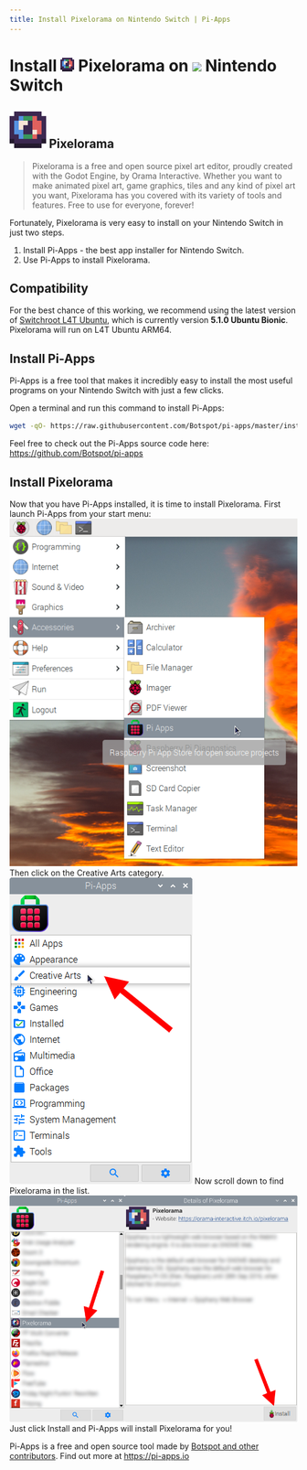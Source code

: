 ```yaml
---
title: Install Pixelorama on Nintendo Switch | Pi-Apps
---
```

<div class="simple-install-content content">

# Install <img src="/img/app-icons/Pixelorama/icon-64.png" height=24> Pixelorama on <img src=https://switchroot.org/logo.png height=24> Nintendo Switch

## <img src="/img/app-icons/Pixelorama/icon-64.png"> Pixelorama
> Pixelorama is a free and open source pixel art editor, proudly created with the Godot Engine, by Orama Interactive.
> Whether you want to make animated pixel art, game graphics, tiles and any kind of pixel art you want, Pixelorama has you covered with its variety of tools and features. Free to use for everyone, forever!

Fortunately, Pixelorama is very easy to install on your Nintendo Switch in just two steps.
1. Install Pi-Apps - the best app installer for Nintendo Switch.
2. Use Pi-Apps to install Pixelorama.
</div>
<div class="simple-install-content content">

## Compatibility
For the best chance of this working, we recommend using the latest version of [Switchroot L4T Ubuntu](https://wiki.switchroot.org/en/Linux/Ubuntu-Install-Guide), which is currently version **5.1.0 Ubuntu Bionic**.
Pixelorama will run on L4T Ubuntu ARM64.
</div>
<div class="simple-install-content content">

## Install Pi-Apps

Pi-Apps is a free tool that makes it incredibly easy to install the most useful programs on your Nintendo Switch with just a few clicks.

Open a terminal and run this command to install Pi-Apps:
```bash
wget -qO- https://raw.githubusercontent.com/Botspot/pi-apps/master/install | bash
```
Feel free to check out the Pi-Apps source code here: https://github.com/Botspot/pi-apps
</div>
<div class="simple-install-content content">

## Install Pixelorama

Now that you have Pi-Apps installed, it is time to install Pixelorama.
First launch Pi-Apps from your start menu:
<img src="/img/start-menu.png">
Then click on the Creative Arts category.
<img src="/img/category-selections/Creative Arts.png">
Now scroll down to find Pixelorama in the list.
<img src="/img/app-icons/Pixelorama/app-selection.png">
Just click Install and Pi-Apps will install Pixelorama for you!
</div>
<div class="simple-install-content content">

Pi-Apps is a free and open source tool made by [Botspot and other contributors](/about/#contributors). Find out more at https://pi-apps.io
</div>
